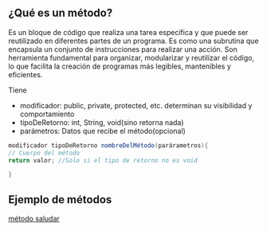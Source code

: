 ## ¿Qué es un método?

Es un bloque de código que realiza una tarea específica y que puede ser
reutilizado en diferentes partes de un programa. Es como una subrutina
que encapsula un conjunto de instrucciones para realizar una acción. Son herramienta fundamental para organizar, modularizar y reutilizar el código, lo que facilita la creación de programas más legibles, mantenibles y eficientes.

Tiene 
- modificador: public, private, protected, etc. determinan su visibilidad y comportamiento
- tipoDeRetorno: int, String, void(sino retorna nada)
- parámetros: Datos que recibe el método(opcional)

```java
modificador tipoDeRetorno nombreDelMétodo(parárametros){
// Cuerpo del método
return valor; //Solo si el tipo de retorno no es void

}

```

## Ejemplo de métodos 
[método saludar](metodos.java)